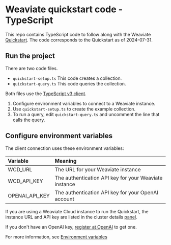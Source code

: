 # Weaviate quickstart code - TypeScript

This repo contains TypeScript code to follow along with the Weaviate
[Quickstart](https://weaviate.io/developers/weaviate/quickstart). The code
corresponds to the Quickstart as of 2024-07-31.

## Run the project

There are two code files.

- `quickstart-setup.ts` This code creates a collection.
- `quickstart-query.ts` This code queries the collection.

Both files use the [TypeScript v3 client](https://weaviate.io/developers/weaviate/client-libraries/typescript/typescript-v3).

1. Configure environment variables to connect to a Weaviate instance.
1. Use `quickstart-setup.ts` to create the example collection.
1. To run a query, edit `quickstart-query.ts` and uncomment the line that calls the
query.

## Configure environment variables

The client connection uses these environment variables:

| Variable | Meaning |
| :- | :- |
| WCD_URL | The URL for your Weaviate instance |
| WCD_API_KEY | The authentication API key for your Weaviate instance |
| OPENAI_API_KEY | The authentication API key for your OpenAI account |

If you are using a Weaviate Cloud instance to run the Quickstart, the instance
URL and API key are listed in the cluster details
[panel](https://weaviate.io/developers/wcs/connect#retrieve-your-api-keys).

If you don't have an OpenAI key, [register at OpenAI](https://platform.openai.com/signup)
to get one.

For more information, see [Environment variables](https://weaviate.io/developers/weaviate/connections/connect-cloud#environment-variables)